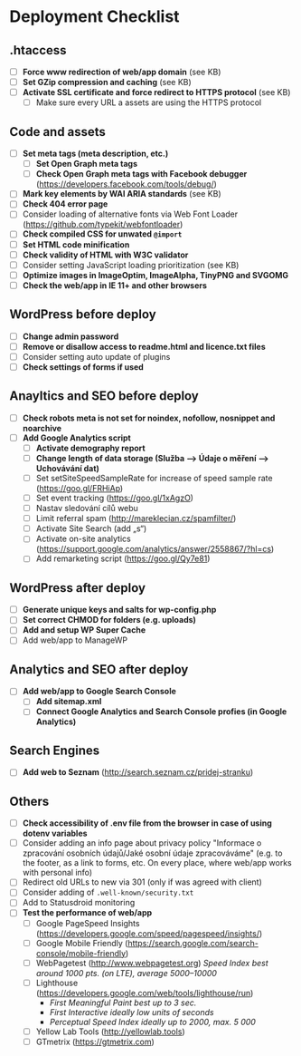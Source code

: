 # Deployment Checklist

## .htaccess
- [ ] **Force www redirection of web/app domain** (see KB)
- [ ] **Set GZip compression and caching** (see KB)
- [ ] **Activate SSL certificate and force redirect to HTTPS protocol** (see KB)
	- [ ] Make sure every URL a assets are using the HTTPS protocol

## Code and assets
- [ ] **Set meta tags (meta description, etc.)**
	- [ ] **Set Open Graph meta tags**
	- [ ] **Check Open Graph meta tags with Facebook debugger** (https://developers.facebook.com/tools/debug/)
- [ ] **Mark key elements by WAI ARIA standards** (see KB)
- [ ] **Check 404 error page**
- [ ] Consider loading of alternative fonts via Web Font Loader (https://github.com/typekit/webfontloader)
- [ ] **Check compiled CSS for unwated `@import`**
- [ ] **Set HTML code minification**
- [ ] **Check validity of HTML with W3C validator**
- [ ] Consider setting JavaScript loading prioritization (see KB)
- [ ] **Optimize images in ImageOptim, ImageAlpha, TinyPNG and SVGOMG**
- [ ] **Check the web/app in IE 11+ and other browsers**

## WordPress before deploy
- [ ] **Change admin password**
- [ ] **Remove or disallow access to readme.html and licence.txt files**
- [ ] Consider setting auto update of plugins
- [ ] **Check settings of forms if used**

## Anayltics and SEO before deploy
- [ ] **Check robots meta is not set for noindex, nofollow, nosnippet and noarchive**
- [ ] **Add Google Analytics script**
	- [ ] **Activate demography report**
	- [ ] **Change length of data storage (Služba –> Údaje o měření –> Uchovávání dat)**
	- [ ] Set setSiteSpeedSampleRate for increase of speed sample rate (https://goo.gl/FRHiAp)
	- [ ] Set event tracking (https://goo.gl/1xAgzO)
	- [ ] Nastav sledování cílů webu
	- [ ] Limit referral spam (http://mareklecian.cz/spamfilter/)
	- [ ] Activate Site Search (add „s“)
	- [ ] Activate on-site analytics (https://support.google.com/analytics/answer/2558867/?hl=cs)
	- [ ] Add remarketing script (https://goo.gl/Qy7e81)

## WordPress after deploy
- [ ] **Generate unique keys and salts for wp-config.php**
- [ ] **Set correct CHMOD for folders (e.g. uploads)**
- [ ] **Add and setup WP Super Cache**
- [ ] Add web/app to ManageWP

## Analytics and SEO after deploy
- [ ] **Add web/app to Google Search Console**
	- [ ] **Add sitemap.xml**
	- [ ] **Connect Google Analytics and Search Console profies (in Google Analytics)**

## Search Engines
- [ ] **Add web to Seznam** (http://search.seznam.cz/pridej-stranku)

## Others
- [ ] **Check accessibility of .env file from the browser in case of using dotenv variables**
- [ ] Consider adding an info page about privacy policy "Informace o zpracování osobních údajů/Jaké osobní údaje zpracováváme" (e.g. to the footer, as a link to forms, etc. On every place, where web/app works with personal info)
- [ ] Redirect old URLs to new via 301 (only if was agreed with client)
- [ ] Consider adding of `.well-known/security.txt`
- [ ] Add to Statusdroid monitoring
- [ ] **Test the performance of web/app**
	- [ ] Google PageSpeed Insights (https://developers.google.com/speed/pagespeed/insights/)
	- [ ] Google Mobile Friendly (https://search.google.com/search-console/mobile-friendly)
	- [ ] WebPagetest (http://www.webpagetest.org) *Speed Index best around 1000 pts. (on LTE), average 5000–10000*
	- [ ] Lighthouse (https://developers.google.com/web/tools/lighthouse/run)
        - *First Meaningful Paint best up to 3 sec.*
        - *First Interactive ideally low units of seconds*
        - *Perceptual Speed Index ideally up to 2000, max. 5 000*
	- [ ] Yellow Lab Tools (http://yellowlab.tools)
	- [ ] GTmetrix (https://gtmetrix.com)

